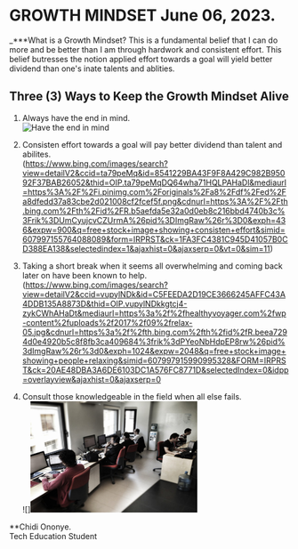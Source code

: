 # GROWTH MINDSET June 06, 2023.

_***What is a Growth Mindset?
This is a fundamental belief that I can do more and be better than I am through hardwork and consistent effort. This belief butresses the notion applied effort towards a goal will yield better dividend than one's inate talents and ablities.   

## Three (3) Ways to Keep the Growth Mindset Alive
1. Always have the end in mind.   
![Have the end in mind](https://www.bing.com/images/search?view=detailV2&ccid=1xinw2dj&id=1695B3DA25A10CA6031AED040B17E27AA1FA30D6&thid=OIP.1xinw2djbwBKKkJ6bddtqwAAAA&mediaurl=https%3A%2F%2Fi.pinimg.com%2F474x%2Fa6%2Fb5%2Fe5%2Fa6b5e5ce637a5867ba1c10267bef71d8.jpg&cdnurl=https%3A%2F%2Fth.bing.com%2Fth%2Fid%2FR.d718a7c367636f004a2a427a6dd76dab%3Frik%3D1jD6oXriFwsE7Q%26pid%3DImgRaw%26r%3D0&exph=474&expw=474&q=free+stock+image+showing+consisten+effort&simid=608048635243732048&form=IRPRST&ck=3F90DB4C26AF175F2E9487F81B60F5D1&selectedindex=13&ajaxhist=0&ajaxserp=0&pivotparams=insightsToken%3Dccid_eI%252FNkp8W*cp_77AB35F76B0FAA514731E19387C56B5D*mid_609019225602032F66FD71387B299A07F55D7E12*simid_608015323476005874*thid_OIP.eI!_Nkp8We9OZHR!_daucNdgHaHa&vt=0&sim=11&iss=VSI&ajaxhist=0&ajaxserp=0)

2. Consisten effort towards a goal will pay better dividend than talent and abilites.   
(https://www.bing.com/images/search?view=detailV2&ccid=ta79peMq&id=8541229BA43F9F8A429C982B95092F37BAB26052&thid=OIP.ta79peMqDQ64wha71HQLPAHaDl&mediaurl=https%3A%2F%2Fi.pinimg.com%2Foriginals%2Fa8%2Fdf%2Fed%2Fa8dfedd37a83cbe2d021008cf2fcef5f.png&cdnurl=https%3A%2F%2Fth.bing.com%2Fth%2Fid%2FR.b5aefda5e32a0d0eb8c216bbd4740b3c%3Frik%3DUmCyujcvCZUrmA%26pid%3DImgRaw%26r%3D0&exph=436&expw=900&q=free+stock+image+showing+consisten+effort&simid=607997155764088089&form=IRPRST&ck=1FA3FC4381C945D41057B0CD388EA138&selectedindex=1&ajaxhist=0&ajaxserp=0&vt=0&sim=11)

3. Taking a short break when it seems all overwhelming and coming back later on have been known to help.
(https://www.bing.com/images/search?view=detailV2&ccid=vupylNDk&id=C5FEEDA2D19CE3666245AFFC43A4DDB135A8873D&thid=OIP.vupylNDkkgtcj4-zykCWhAHaDt&mediaurl=https%3a%2f%2fhealthyvoyager.com%2fwp-content%2fuploads%2f2017%2f09%2frelax-05.jpg&cdnurl=https%3a%2f%2fth.bing.com%2fth%2fid%2fR.beea7294d0e4920b5c8f8fb3ca409684%3frik%3dPYeoNbHdpEP8rw%26pid%3dImgRaw%26r%3d0&exph=1024&expw=2048&q=free+stock+image+showing+people+relaxing&simid=607997915990995328&FORM=IRPRST&ck=20AE48DBA3A6DE6103DC1A576FC8771D&selectedIndex=0&idpp=overlayview&ajaxhist=0&ajaxserp=0

4. Consult those knowledgeable in the field when all else fails.   
![]<img src="tykeu.jpg" alt="Consult Others" width="300" height="200">

**Chidi Ononye.   
Tech Education Student